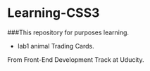 # Learning-CSS3
###This repository for purposes learning.

* lab1 animal Trading Cards.

From Front-End Development Track at Uducity.

